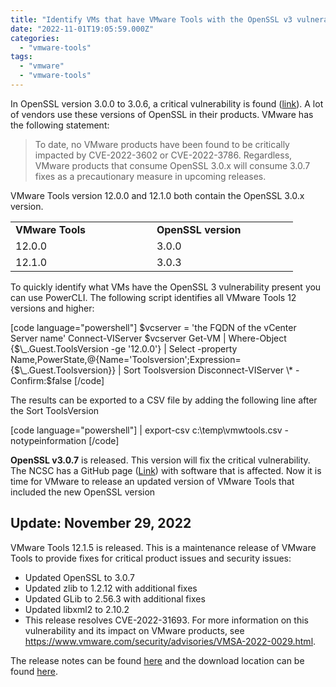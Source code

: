 ```yaml
---
title: "Identify VMs that have VMware Tools with the OpenSSL v3 vulnerability"
date: "2022-11-01T19:05:59.000Z"
categories: 
  - "vmware-tools"
tags: 
  - "vmware"
  - "vmware-tools"
---
```


In OpenSSL version 3.0.0 to 3.0.6, a critical vulnerability is found ([link](https://blogs.vmware.com/security/2022/11/vmware-response-to-cve-2022-3602-and-cve-2022-3786-vulnerabilities-in-openssl-3-0-x.html)). A lot of vendors use these versions of OpenSSL in their products. VMware has the following statement:

> To date, no VMware products have been found to be critically impacted by CVE-2022-3602 or CVE-2022-3786. Regardless, VMware products that consume OpenSSL 3.0.x will consume 3.0.7 fixes as a precautionary measure in upcoming releases.

VMware Tools version 12.0.0 and 12.1.0 both contain the OpenSSL 3.0.x version.

<table style="border-collapse: collapse; width: 100%;"><tbody><tr><td style="width: 33.3333%;"><strong>VMware Tools</strong></td><td style="width: 33.3333%;"><strong>OpenSSL version</strong></td></tr><tr><td style="width: 33.3333%;">12.0.0</td><td style="width: 33.3333%;">3.0.0</td></tr><tr><td style="width: 33.3333%;">12.1.0</td><td style="width: 33.3333%;">3.0.3</td></tr></tbody></table>

To quickly identify what VMs have the OpenSSL 3 vulnerability present you can use PowerCLI. The following script identifies all VMware Tools 12 versions and higher:

\[code language="powershell"\] $vcserver = 'the FQDN of the vCenter Server name' Connect-VIServer $vcserver Get-VM | Where-Object {$\_.Guest.ToolsVersion -ge '12.0.0'} | Select -property Name,PowerState,@{Name='Toolsversion';Expression={$\_.Guest.Toolsversion}} | Sort Toolsversion Disconnect-VIServer \* -Confirm:$false \[/code\]

The results can be exported to a CSV file by adding the following line after the Sort ToolsVersion

\[code language="powershell"\] | export-csv c:\\temp\\vmwtools.csv -notypeinformation \[/code\]

**OpenSSL v3.0.7** is released. This version will fix the critical vulnerability. The NCSC has a GitHub page ([Link](https://github.com/NCSC-NL/OpenSSL-2022/blob/main/software/README.md)) with software that is affected. Now it is time for VMware to release an updated version of VMware Tools that included the new OpenSSL version

## **Update: November 29, 2022**

VMware Tools 12.1.5 is released. This is a maintenance release of VMware Tools to provide fixes for critical product issues and security issues:

- Updated OpenSSL to 3.0.7
- Updated zlib to 1.2.12 with additional fixes
- Updated GLib to 2.56.3 with additional fixes
- Updated libxml2 to 2.10.2
- This release resolves CVE-2022-31693. For more information on this vulnerability and its impact on VMware products, see https://www.vmware.com/security/advisories/VMSA-2022-0029.html.

The release notes can be found [here](https://docs.vmware.com/en/VMware-Tools/12.1/rn/vmware-tools-1215-release-notes/index.html) and the download location can be found [here](https://packages.vmware.com/tools/releases/12.1.5/).
